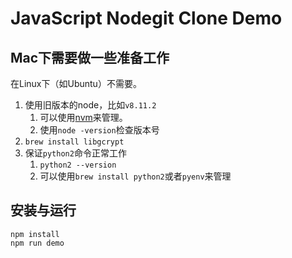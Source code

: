 JavaScript Nodegit Clone Demo
=============================

Mac下需要做一些准备工作
-------------

在Linux下（如Ubuntu）不需要。

1. 使用旧版本的node，比如`v8.11.2`
    1. 可以使用[nvm](https://github.com/creationix/nvm)来管理。
    2. 使用`node -version`检查版本号
1. `brew install libgcrypt`
2. 保证`python2`命令正常工作
    1. `python2 --version`
    2. 可以使用`brew install python2`或者`pyenv`来管理

安装与运行
-----

```
npm install
npm run demo
```
